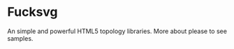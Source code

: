 Fucksvg 
=====


An simple and powerful HTML5 topology libraries.
More about please to see samples.

